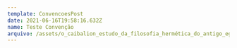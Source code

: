 ```yaml
---
template: ConvencoesPost
date: 2021-06-16T19:58:16.632Z
name: Teste Convenção
arquivo: /assets/o_caibalion_estudo_da_filosofia_hermética_do_antigo_egito_e_da.pdf
---
```

